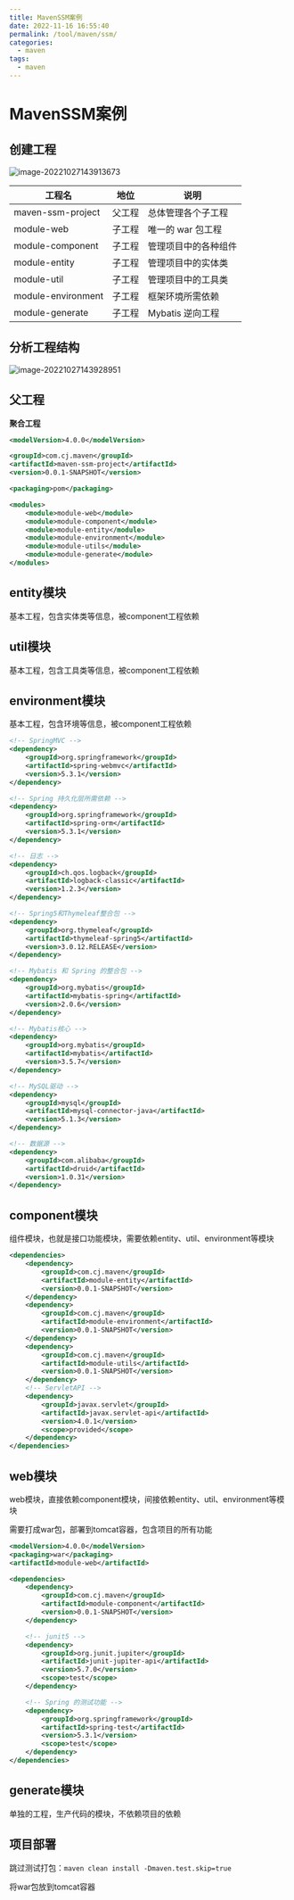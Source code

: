 ```yaml
---
title: MavenSSM案例
date: 2022-11-16 16:55:40
permalink: /tool/maven/ssm/
categories:
  - maven
tags:
  - maven
---
```


# MavenSSM案例

## 创建工程

![image-20221027143913673](https://cdn.staticaly.com/gh/jinmunan/imgs@master/tool/maven/ssm/image-20221027143913673.png)

| 工程名             | 地位   | 说明                 |
| ------------------ | ------ | -------------------- |
| maven-ssm-project  | 父工程 | 总体管理各个子工程   |
| module-web         | 子工程 | 唯一的 war 包工程    |
| module-component   | 子工程 | 管理项目中的各种组件 |
| module-entity      | 子工程 | 管理项目中的实体类   |
| module-util        | 子工程 | 管理项目中的工具类   |
| module-environment | 子工程 | 框架环境所需依赖     |
| module-generate    | 子工程 | Mybatis 逆向工程     |

## 分析工程结构

![image-20221027143928951](https://cdn.staticaly.com/gh/jinmunan/imgs@master/tool/maven/ssm/image-20221027143928951.png)

## 父工程

**聚合工程**

```xml
<modelVersion>4.0.0</modelVersion>

<groupId>com.cj.maven</groupId>
<artifactId>maven-ssm-project</artifactId>
<version>0.0.1-SNAPSHOT</version>

<packaging>pom</packaging>

<modules>
    <module>module-web</module>
    <module>module-component</module>
    <module>module-entity</module>
    <module>module-environment</module>
    <module>module-utils</module>
    <module>module-generate</module>
</modules>
```

## entity模块

基本工程，包含实体类等信息，被component工程依赖

## util模块

基本工程，包含工具类等信息，被component工程依赖

## environment模块

基本工程，包含环境等信息，被component工程依赖

```xml
<!-- SpringMVC -->
<dependency>
    <groupId>org.springframework</groupId>
    <artifactId>spring-webmvc</artifactId>
    <version>5.3.1</version>
</dependency>

<!-- Spring 持久化层所需依赖 -->
<dependency>
    <groupId>org.springframework</groupId>
    <artifactId>spring-orm</artifactId>
    <version>5.3.1</version>
</dependency>

<!-- 日志 -->
<dependency>
    <groupId>ch.qos.logback</groupId>
    <artifactId>logback-classic</artifactId>
    <version>1.2.3</version>
</dependency>

<!-- Spring5和Thymeleaf整合包 -->
<dependency>
    <groupId>org.thymeleaf</groupId>
    <artifactId>thymeleaf-spring5</artifactId>
    <version>3.0.12.RELEASE</version>
</dependency>

<!-- Mybatis 和 Spring 的整合包 -->
<dependency>
    <groupId>org.mybatis</groupId>
    <artifactId>mybatis-spring</artifactId>
    <version>2.0.6</version>
</dependency>

<!-- Mybatis核心 -->
<dependency>
    <groupId>org.mybatis</groupId>
    <artifactId>mybatis</artifactId>
    <version>3.5.7</version>
</dependency>

<!-- MySQL驱动 -->
<dependency>
    <groupId>mysql</groupId>
    <artifactId>mysql-connector-java</artifactId>
    <version>5.1.3</version>
</dependency>

<!-- 数据源 -->
<dependency>
    <groupId>com.alibaba</groupId>
    <artifactId>druid</artifactId>
    <version>1.0.31</version>
</dependency>
```

## component模块

组件模块，也就是接口功能模块，需要依赖entity、util、environment等模块

```xml
<dependencies>
    <dependency>
        <groupId>com.cj.maven</groupId>
        <artifactId>module-entity</artifactId>
        <version>0.0.1-SNAPSHOT</version>
    </dependency>
    <dependency>
        <groupId>com.cj.maven</groupId>
        <artifactId>module-environment</artifactId>
        <version>0.0.1-SNAPSHOT</version>
    </dependency>
    <dependency>
        <groupId>com.cj.maven</groupId>
        <artifactId>module-utils</artifactId>
        <version>0.0.1-SNAPSHOT</version>
    </dependency>
    <!-- ServletAPI -->
    <dependency>
        <groupId>javax.servlet</groupId>
        <artifactId>javax.servlet-api</artifactId>
        <version>4.0.1</version>
        <scope>provided</scope>
    </dependency>
</dependencies>
```

## web模块

web模块，直接依赖component模块，间接依赖entity、util、environment等模块

需要打成war包，部署到tomcat容器，包含项目的所有功能

```xml
<modelVersion>4.0.0</modelVersion>
<packaging>war</packaging>
<artifactId>module-web</artifactId>

<dependencies>
    <dependency>
        <groupId>com.cj.maven</groupId>
        <artifactId>module-component</artifactId>
        <version>0.0.1-SNAPSHOT</version>
    </dependency>

    <!-- junit5 -->
    <dependency>
        <groupId>org.junit.jupiter</groupId>
        <artifactId>junit-jupiter-api</artifactId>
        <version>5.7.0</version>
        <scope>test</scope>
    </dependency>

    <!-- Spring 的测试功能 -->
    <dependency>
        <groupId>org.springframework</groupId>
        <artifactId>spring-test</artifactId>
        <version>5.3.1</version>
        <scope>test</scope>
    </dependency>
</dependencies>
```

## generate模块

单独的工程，生产代码的模块，不依赖项目的依赖

## 项目部署

跳过测试打包：`maven clean install -Dmaven.test.skip=true`

将war包放到tomcat容器
